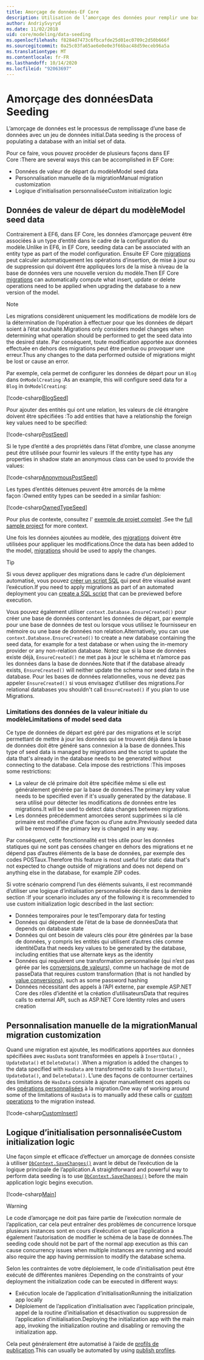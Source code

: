 ```yaml
---
title: Amorçage de données-EF Core
description: Utilisation de l’amorçage des données pour remplir une base de données avec un jeu de données initial à l’aide de Entity Framework Core
author: AndriySvyryd
ms.date: 11/02/2018
uid: core/modeling/data-seeding
ms.openlocfilehash: f8284d7473c6fbcafde25d01ec0709c2d50b666f
ms.sourcegitcommit: 0a25c03fa65ae6e0e0e3f66bac48d59eceb96a5a
ms.translationtype: MT
ms.contentlocale: fr-FR
ms.lasthandoff: 10/14/2020
ms.locfileid: "92063697"
---
```

# <a name="data-seeding"></a><span data-ttu-id="0afcd-103">Amorçage des données</span><span class="sxs-lookup"><span data-stu-id="0afcd-103">Data Seeding</span></span>

<span data-ttu-id="0afcd-104">L’amorçage de données est le processus de remplissage d’une base de données avec un jeu de données initial.</span><span class="sxs-lookup"><span data-stu-id="0afcd-104">Data seeding is the process of populating a database with an initial set of data.</span></span>

<span data-ttu-id="0afcd-105">Pour ce faire, vous pouvez procéder de plusieurs façons dans EF Core :</span><span class="sxs-lookup"><span data-stu-id="0afcd-105">There are several ways this can be accomplished in EF Core:</span></span>

* <span data-ttu-id="0afcd-106">Données de valeur de départ du modèle</span><span class="sxs-lookup"><span data-stu-id="0afcd-106">Model seed data</span></span>
* <span data-ttu-id="0afcd-107">Personnalisation manuelle de la migration</span><span class="sxs-lookup"><span data-stu-id="0afcd-107">Manual migration customization</span></span>
* <span data-ttu-id="0afcd-108">Logique d’initialisation personnalisée</span><span class="sxs-lookup"><span data-stu-id="0afcd-108">Custom initialization logic</span></span>

## <a name="model-seed-data"></a><span data-ttu-id="0afcd-109">Données de valeur de départ du modèle</span><span class="sxs-lookup"><span data-stu-id="0afcd-109">Model seed data</span></span>

<span data-ttu-id="0afcd-110">Contrairement à EF6, dans EF Core, les données d’amorçage peuvent être associées à un type d’entité dans le cadre de la configuration du modèle.</span><span class="sxs-lookup"><span data-stu-id="0afcd-110">Unlike in EF6, in EF Core, seeding data can be associated with an entity type as part of the model configuration.</span></span> <span data-ttu-id="0afcd-111">Ensuite EF Core [migrations](xref:core/managing-schemas/migrations/index) peut calculer automatiquement les opérations d’insertion, de mise à jour ou de suppression qui doivent être appliquées lors de la mise à niveau de la base de données vers une nouvelle version du modèle.</span><span class="sxs-lookup"><span data-stu-id="0afcd-111">Then EF Core [migrations](xref:core/managing-schemas/migrations/index) can automatically compute what insert, update or delete operations need to be applied when upgrading the database to a new version of the model.</span></span>

> [!NOTE]
> <span data-ttu-id="0afcd-112">Les migrations considèrent uniquement les modifications de modèle lors de la détermination de l’opération à effectuer pour que les données de départ soient à l’état souhaité.</span><span class="sxs-lookup"><span data-stu-id="0afcd-112">Migrations only considers model changes when determining what operation should be performed to get the seed data into the desired state.</span></span> <span data-ttu-id="0afcd-113">Par conséquent, toute modification apportée aux données effectuée en dehors des migrations peut être perdue ou provoquer une erreur.</span><span class="sxs-lookup"><span data-stu-id="0afcd-113">Thus any changes to the data performed outside of migrations might be lost or cause an error.</span></span>

<span data-ttu-id="0afcd-114">Par exemple, cela permet de configurer les données de départ pour un `Blog` dans `OnModelCreating` :</span><span class="sxs-lookup"><span data-stu-id="0afcd-114">As an example, this will configure seed data for a `Blog` in `OnModelCreating`:</span></span>

[!code-csharp[BlogSeed](../../../samples/core/Modeling/DataSeeding/DataSeedingContext.cs?name=BlogSeed)]

<span data-ttu-id="0afcd-115">Pour ajouter des entités qui ont une relation, les valeurs de clé étrangère doivent être spécifiées :</span><span class="sxs-lookup"><span data-stu-id="0afcd-115">To add entities that have a relationship the foreign key values need to be specified:</span></span>

[!code-csharp[PostSeed](../../../samples/core/Modeling/DataSeeding/DataSeedingContext.cs?name=PostSeed)]

<span data-ttu-id="0afcd-116">Si le type d’entité a des propriétés dans l’état d’ombre, une classe anonyme peut être utilisée pour fournir les valeurs :</span><span class="sxs-lookup"><span data-stu-id="0afcd-116">If the entity type has any properties in shadow state an anonymous class can be used to provide the values:</span></span>

[!code-csharp[AnonymousPostSeed](../../../samples/core/Modeling/DataSeeding/DataSeedingContext.cs?name=AnonymousPostSeed)]

<span data-ttu-id="0afcd-117">Les types d’entités détenues peuvent être amorcés de la même façon :</span><span class="sxs-lookup"><span data-stu-id="0afcd-117">Owned entity types can be seeded in a similar fashion:</span></span>

[!code-csharp[OwnedTypeSeed](../../../samples/core/Modeling/DataSeeding/DataSeedingContext.cs?name=OwnedTypeSeed)]

<span data-ttu-id="0afcd-118">Pour plus de contexte, consultez l' [exemple de projet complet](https://github.com/dotnet/EntityFramework.Docs/tree/master/samples/core/Modeling/DataSeeding) .</span><span class="sxs-lookup"><span data-stu-id="0afcd-118">See the [full sample project](https://github.com/dotnet/EntityFramework.Docs/tree/master/samples/core/Modeling/DataSeeding) for more context.</span></span>

<span data-ttu-id="0afcd-119">Une fois les données ajoutées au modèle, des [migrations](xref:core/managing-schemas/migrations/index) doivent être utilisées pour appliquer les modifications.</span><span class="sxs-lookup"><span data-stu-id="0afcd-119">Once the data has been added to the model, [migrations](xref:core/managing-schemas/migrations/index) should be used to apply the changes.</span></span>

> [!TIP]
> <span data-ttu-id="0afcd-120">Si vous devez appliquer des migrations dans le cadre d’un déploiement automatisé, vous pouvez [créer un script SQL](xref:core/managing-schemas/migrations/index#generate-sql-scripts) qui peut être visualisé avant l’exécution.</span><span class="sxs-lookup"><span data-stu-id="0afcd-120">If you need to apply migrations as part of an automated deployment you can [create a SQL script](xref:core/managing-schemas/migrations/index#generate-sql-scripts) that can be previewed before execution.</span></span>

<span data-ttu-id="0afcd-121">Vous pouvez également utiliser `context.Database.EnsureCreated()` pour créer une base de données contenant les données de départ, par exemple pour une base de données de test ou lorsque vous utilisez le fournisseur en mémoire ou une base de données non relation.</span><span class="sxs-lookup"><span data-stu-id="0afcd-121">Alternatively, you can use `context.Database.EnsureCreated()` to create a new database containing the seed data, for example for a test database or when using the in-memory provider or any non-relation database.</span></span> <span data-ttu-id="0afcd-122">Notez que si la base de données existe déjà, `EnsureCreated()` ne met pas à jour le schéma et n’amorce pas les données dans la base de données.</span><span class="sxs-lookup"><span data-stu-id="0afcd-122">Note that if the database already exists, `EnsureCreated()` will neither update the schema nor seed data in the database.</span></span> <span data-ttu-id="0afcd-123">Pour les bases de données relationnelles, vous ne devez pas appeler `EnsureCreated()` si vous envisagez d’utiliser des migrations.</span><span class="sxs-lookup"><span data-stu-id="0afcd-123">For relational databases you shouldn't call `EnsureCreated()` if you plan to use Migrations.</span></span>

### <a name="limitations-of-model-seed-data"></a><span data-ttu-id="0afcd-124">Limitations des données de la valeur initiale du modèle</span><span class="sxs-lookup"><span data-stu-id="0afcd-124">Limitations of model seed data</span></span>

<span data-ttu-id="0afcd-125">Ce type de données de départ est géré par des migrations et le script permettant de mettre à jour les données qui se trouvent déjà dans la base de données doit être généré sans connexion à la base de données.</span><span class="sxs-lookup"><span data-stu-id="0afcd-125">This type of seed data is managed by migrations and the script to update the data that's already in the database needs to be generated without connecting to the database.</span></span> <span data-ttu-id="0afcd-126">Cela impose des restrictions :</span><span class="sxs-lookup"><span data-stu-id="0afcd-126">This imposes some restrictions:</span></span>

* <span data-ttu-id="0afcd-127">La valeur de clé primaire doit être spécifiée même si elle est généralement générée par la base de données.</span><span class="sxs-lookup"><span data-stu-id="0afcd-127">The primary key value needs to be specified even if it's usually generated by the database.</span></span> <span data-ttu-id="0afcd-128">Il sera utilisé pour détecter les modifications de données entre les migrations.</span><span class="sxs-lookup"><span data-stu-id="0afcd-128">It will be used to detect data changes between migrations.</span></span>
* <span data-ttu-id="0afcd-129">Les données précédemment amorcées seront supprimées si la clé primaire est modifiée d’une façon ou d’une autre.</span><span class="sxs-lookup"><span data-stu-id="0afcd-129">Previously seeded data will be removed if the primary key is changed in any way.</span></span>

<span data-ttu-id="0afcd-130">Par conséquent, cette fonctionnalité est très utile pour les données statiques qui ne sont pas censées changer en dehors des migrations et ne dépend pas d’autres éléments de la base de données, par exemple des codes POSTaux.</span><span class="sxs-lookup"><span data-stu-id="0afcd-130">Therefore this feature is most useful for static data that's not expected to change outside of migrations and does not depend on anything else in the database, for example ZIP codes.</span></span>

<span data-ttu-id="0afcd-131">Si votre scénario comprend l’un des éléments suivants, il est recommandé d’utiliser une logique d’initialisation personnalisée décrite dans la dernière section :</span><span class="sxs-lookup"><span data-stu-id="0afcd-131">If your scenario includes any of the following it is recommended to use custom initialization logic described in the last section:</span></span>

* <span data-ttu-id="0afcd-132">Données temporaires pour le test</span><span class="sxs-lookup"><span data-stu-id="0afcd-132">Temporary data for testing</span></span>
* <span data-ttu-id="0afcd-133">Données qui dépendent de l’état de la base de données</span><span class="sxs-lookup"><span data-stu-id="0afcd-133">Data that depends on database state</span></span>
* <span data-ttu-id="0afcd-134">Données qui ont besoin de valeurs clés pour être générées par la base de données, y compris les entités qui utilisent d’autres clés comme identité</span><span class="sxs-lookup"><span data-stu-id="0afcd-134">Data that needs key values to be generated by the database, including entities that use alternate keys as the identity</span></span>
* <span data-ttu-id="0afcd-135">Données qui requièrent une transformation personnalisée (qui n’est pas gérée par les [conversions de valeurs](xref:core/modeling/value-conversions)), comme un hachage de mot de passe</span><span class="sxs-lookup"><span data-stu-id="0afcd-135">Data that requires custom transformation (that is not handled by [value conversions](xref:core/modeling/value-conversions)), such as some password hashing</span></span>
* <span data-ttu-id="0afcd-136">Données nécessitant des appels à l’API externe, par exemple ASP.NET Core des rôles d’identité et la création d’utilisateurs</span><span class="sxs-lookup"><span data-stu-id="0afcd-136">Data that requires calls to external API, such as ASP.NET Core Identity roles and users creation</span></span>

## <a name="manual-migration-customization"></a><span data-ttu-id="0afcd-137">Personnalisation manuelle de la migration</span><span class="sxs-lookup"><span data-stu-id="0afcd-137">Manual migration customization</span></span>

<span data-ttu-id="0afcd-138">Quand une migration est ajoutée, les modifications apportées aux données spécifiées avec `HasData` sont transformées en appels à `InsertData()` , `UpdateData()` et `DeleteData()` .</span><span class="sxs-lookup"><span data-stu-id="0afcd-138">When a migration is added the changes to the data specified with `HasData` are transformed to calls to `InsertData()`, `UpdateData()`, and `DeleteData()`.</span></span> <span data-ttu-id="0afcd-139">L’une des façons de contourner certaines des limitations de `HasData` consiste à ajouter manuellement ces appels ou des [opérations personnalisées](xref:core/managing-schemas/migrations/operations) à la migration.</span><span class="sxs-lookup"><span data-stu-id="0afcd-139">One way of working around some of the limitations of `HasData` is to manually add these calls or [custom operations](xref:core/managing-schemas/migrations/operations) to the migration instead.</span></span>

[!code-csharp[CustomInsert](../../../samples/core/Modeling/DataSeeding/Migrations/20181102235626_Initial.cs?name=CustomInsert)]

## <a name="custom-initialization-logic"></a><span data-ttu-id="0afcd-140">Logique d’initialisation personnalisée</span><span class="sxs-lookup"><span data-stu-id="0afcd-140">Custom initialization logic</span></span>

<span data-ttu-id="0afcd-141">Une façon simple et efficace d’effectuer un amorçage de données consiste à utiliser [`DbContext.SaveChanges()`](xref:core/saving/index) avant le début de l’exécution de la logique principale de l’application.</span><span class="sxs-lookup"><span data-stu-id="0afcd-141">A straightforward and powerful way to perform data seeding is to use [`DbContext.SaveChanges()`](xref:core/saving/index) before the main application logic begins execution.</span></span>

[!code-csharp[Main](../../../samples/core/Modeling/DataSeeding/Program.cs?name=CustomSeeding)]

> [!WARNING]
> <span data-ttu-id="0afcd-142">Le code d’amorçage ne doit pas faire partie de l’exécution normale de l’application, car cela peut entraîner des problèmes de concurrence lorsque plusieurs instances sont en cours d’exécution et que l’application a également l’autorisation de modifier le schéma de la base de données.</span><span class="sxs-lookup"><span data-stu-id="0afcd-142">The seeding code should not be part of the normal app execution as this can cause concurrency issues when multiple instances are running and would also require the app having permission to modify the database schema.</span></span>

<span data-ttu-id="0afcd-143">Selon les contraintes de votre déploiement, le code d’initialisation peut être exécuté de différentes manières :</span><span class="sxs-lookup"><span data-stu-id="0afcd-143">Depending on the constraints of your deployment the initialization code can be executed in different ways:</span></span>

* <span data-ttu-id="0afcd-144">Exécution locale de l’application d’initialisation</span><span class="sxs-lookup"><span data-stu-id="0afcd-144">Running the initialization app locally</span></span>
* <span data-ttu-id="0afcd-145">Déploiement de l’application d’initialisation avec l’application principale, appel de la routine d’initialisation et désactivation ou suppression de l’application d’initialisation.</span><span class="sxs-lookup"><span data-stu-id="0afcd-145">Deploying the initialization app with the main app, invoking the initialization routine and disabling or removing the initialization app.</span></span>

<span data-ttu-id="0afcd-146">Cela peut généralement être automatisé à l’aide de [profils de publication](/aspnet/core/host-and-deploy/visual-studio-publish-profiles).</span><span class="sxs-lookup"><span data-stu-id="0afcd-146">This can usually be automated by using [publish profiles](/aspnet/core/host-and-deploy/visual-studio-publish-profiles).</span></span>
